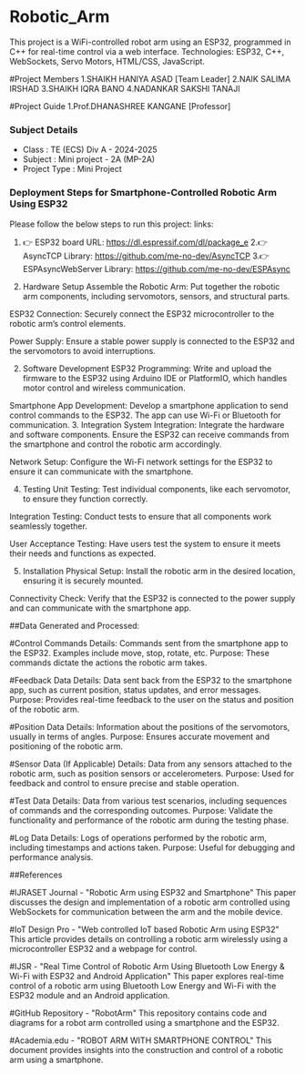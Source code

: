 # Robotic_Arm
This project is a WiFi-controlled robot arm using an ESP32, programmed in C++ for real-time control via a web interface. Technologies: ESP32, C++, WebSockets, Servo Motors, HTML/CSS, JavaScript.

#Project Members
1.SHAIKH HANIYA ASAD [Team Leader]
2.NAIK SALIMA IRSHAD
3.SHAIKH IQRA BANO
4.NADANKAR SAKSHI TANAJI

#Project Guide 
1.Prof.DHANASHREE KANGANE [Professor]

### Subject Details
- Class : TE (ECS) Div A - 2024-2025
- Subject : Mini project - 2A (MP-2A)
- Project Type : Mini Project

### Deployment Steps for Smartphone-Controlled Robotic Arm Using ESP32

Please follow the below steps to run this project:
links:
1. 👉 ESP32 board URL:
https://dl.espressif.com/dl/package_e
2.👉 AsyncTCP Library:
https://github.com/me-no-dev/AsyncTCP
3.👉 ESPAsyncWebServer Library:
https://github.com/me-no-dev/ESPAsync

1. Hardware Setup
Assemble the Robotic Arm: Put together the robotic arm components, including servomotors, sensors, and structural parts.

ESP32 Connection: Securely connect the ESP32 microcontroller to the robotic arm’s control elements.

Power Supply: Ensure a stable power supply is connected to the ESP32 and the servomotors to avoid interruptions.

2. Software Development
ESP32 Programming: Write and upload the firmware to the ESP32 using Arduino IDE or PlatformIO, which handles motor control and wireless communication.

Smartphone App Development: Develop a smartphone application to send control commands to the ESP32. The app can use Wi-Fi or Bluetooth for communication.
3. Integration
System Integration: Integrate the hardware and software components. Ensure the ESP32 can receive commands from the smartphone and control the robotic arm accordingly.

Network Setup: Configure the Wi-Fi network settings for the ESP32 to ensure it can communicate with the smartphone.

4. Testing
Unit Testing: Test individual components, like each servomotor, to ensure they function correctly.

Integration Testing: Conduct tests to ensure that all components work seamlessly together.

User Acceptance Testing: Have users test the system to ensure it meets their needs and functions as expected.

5. Installation
Physical Setup: Install the robotic arm in the desired location, ensuring it is securely mounted.

Connectivity Check: Verify that the ESP32 is connected to the power supply and can communicate with the smartphone app.


##Data Generated and Processed:

#Control Commands
Details: Commands sent from the smartphone app to the ESP32. Examples include move, stop, rotate, etc.
Purpose: These commands dictate the actions the robotic arm takes.

#Feedback Data
Details: Data sent back from the ESP32 to the smartphone app, such as current position, status updates, and error messages.
Purpose: Provides real-time feedback to the user on the status and position of the robotic arm.

#Position Data
Details: Information about the positions of the servomotors, usually in terms of angles.
Purpose: Ensures accurate movement and positioning of the robotic arm.

#Sensor Data (If Applicable)
Details: Data from any sensors attached to the robotic arm, such as position sensors or accelerometers.
Purpose: Used for feedback and control to ensure precise and stable operation.

#Test Data
Details: Data from various test scenarios, including sequences of commands and the corresponding outcomes.
Purpose: Validate the functionality and performance of the robotic arm during the testing phase.

#Log Data
Details: Logs of operations performed by the robotic arm, including timestamps and actions taken.
Purpose: Useful for debugging and performance analysis.

##References

#IJRASET Journal - "Robotic Arm using ESP32 and Smartphone"
This paper discusses the design and implementation of a robotic arm controlled using WebSockets for communication between the arm and the mobile device.

#IoT Design Pro - "Web controlled IoT based Robotic Arm using ESP32"
This article provides details on controlling a robotic arm wirelessly using a microcontroller ESP32 and a webpage for control.

#IJSR - "Real Time Control of Robotic Arm Using Bluetooth Low Energy & Wi-Fi with ESP32 and Android Application"
This paper explores real-time control of a robotic arm using Bluetooth Low Energy and Wi-Fi with the ESP32 module and an Android application.

#GitHub Repository - "RobotArm"
This repository contains code and diagrams for a robot arm controlled using a smartphone and the ESP32.

#Academia.edu - "ROBOT ARM WITH SMARTPHONE CONTROL"
This document provides insights into the construction and control of a robotic arm using a smartphone.


